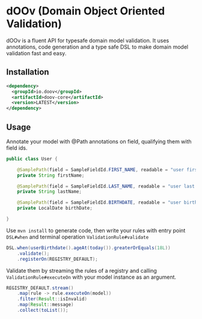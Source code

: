 # dOOv (Domain Object Oriented Validation)

dOOv is a fluent API for typesafe domain model validation. It uses annotations, code generation and a type safe DSL to make domain model validation fast and easy.

## Installation

```xml
<dependency>
  <groupId>io.doov</groupId>
  <artifactId>doov-core</artifactId>
  <version>LATEST</version>
</dependency>
```

## Usage

Annotate your model with @Path annotations on field, qualifying them with field ids.

```java
public class User {

    @SamplePath(field = SampleFieldId.FIRST_NAME, readable = "user first name")
    private String firstName;

    @SamplePath(field = SampleFieldId.LAST_NAME, readable = "user last name")
    private String lastName;

    @SamplePath(field = SampleFieldId.BIRTHDATE, readable = "user birthdate")
    private LocalDate birthDate;

}
```

Use `mvn install` to generate code, then write your rules with entry point `DSL#when` and terminal operation `ValidationRule#validate`

```java
DSL.when(userBirthdate().ageAt(today()).greaterOrEquals(18L))
    .validate();
    .registerOn(REGISTRY_DEFAULT);
```

Validate them by streaming the rules of a registry and calling `ValidationRule#executeOn` with your model instance as an argument.

```java
REGISTRY_DEFAULT.stream()
    .map(rule -> rule.executeOn(model))
    .filter(Result::isInvalid)
    .map(Result::message)
    .collect(toList());
```


